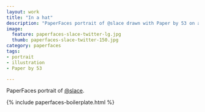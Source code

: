 ```yaml
---
layout: work
title: "In a hat"
description: "PaperFaces portrait of @slace drawn with Paper by 53 on an iPad."
image: 
  feature: paperfaces-slace-twitter-lg.jpg
  thumb: paperfaces-slace-twitter-150.jpg
category: paperfaces
tags: 
- portrait
- illustration
- Paper by 53

---
```


PaperFaces portrait of [@slace](http://twitter.com/slace).

{% include paperfaces-boilerplate.html %}